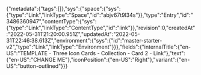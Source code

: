 {"metadata":{"tags":[]},"sys":{"space":{"sys":{"type":"Link","linkType":"Space","id":"abjv67t9l34s"}},"type":"Entry","id":"3486360947","contentType":{"sys":{"type":"Link","linkType":"ContentType","id":"link"}},"revision":0,"createdAt":"2022-05-31T21:20:00.951Z","updatedAt":"2022-05-31T22:46:38.613Z","environment":{"sys":{"id":"master-starter-v2","type":"Link","linkType":"Environment"}}},"fields":{"internalTitle":{"en-US":"TEMPLATE - Three Icon Cards - Collection - Card 2 - Link"},"text":{"en-US":"CHANGE ME"},"iconPosition":{"en-US":"Right"},"variant":{"en-US":"button-outlined"}}}